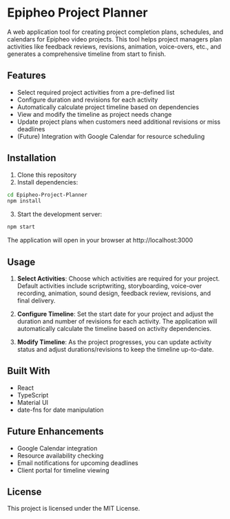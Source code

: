 # Epipheo Project Planner

A web application tool for creating project completion plans, schedules, and calendars for Epipheo video projects. This tool helps project managers plan activities like feedback reviews, revisions, animation, voice-overs, etc., and generates a comprehensive timeline from start to finish.

## Features

- Select required project activities from a pre-defined list
- Configure duration and revisions for each activity
- Automatically calculate project timeline based on dependencies
- View and modify the timeline as project needs change
- Update project plans when customers need additional revisions or miss deadlines
- (Future) Integration with Google Calendar for resource scheduling

## Installation

1. Clone this repository
2. Install dependencies:

```bash
cd Epipheo-Project-Planner
npm install
```

3. Start the development server:

```bash
npm start
```

The application will open in your browser at http://localhost:3000

## Usage

1. **Select Activities**: Choose which activities are required for your project. Default activities include scriptwriting, storyboarding, voice-over recording, animation, sound design, feedback review, revisions, and final delivery.

2. **Configure Timeline**: Set the start date for your project and adjust the duration and number of revisions for each activity. The application will automatically calculate the timeline based on activity dependencies.

3. **Modify Timeline**: As the project progresses, you can update activity status and adjust durations/revisions to keep the timeline up-to-date.

## Built With

- React
- TypeScript
- Material UI
- date-fns for date manipulation

## Future Enhancements

- Google Calendar integration
- Resource availability checking
- Email notifications for upcoming deadlines
- Client portal for timeline viewing

## License

This project is licensed under the MIT License. 